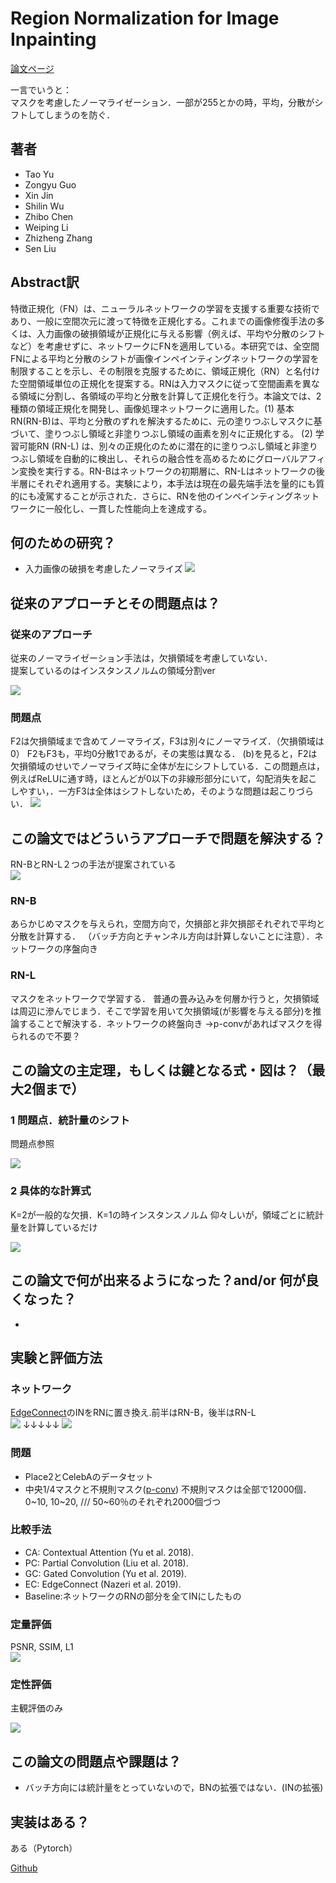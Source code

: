 # Region Normalization for Image Inpainting

[論文ページ](https://arxiv.org/abs/1911.10375)  

一言でいうと：  
マスクを考慮したノーマライゼーション．一部が255とかの時，平均，分散がシフトしてしまうのを防ぐ．


## 著者
* Tao Yu
* Zongyu Guo
* Xin Jin
* Shilin Wu
* Zhibo Chen
* Weiping Li
* Zhizheng Zhang
* Sen Liu

## Abstract訳
特徴正規化（FN）は、ニューラルネットワークの学習を支援する重要な技術であり、一般に空間次元に渡って特徴を正規化する。これまでの画像修復手法の多くは、入力画像の破損領域が正規化に与える影響（例えば、平均や分散のシフトなど）を考慮せずに、ネットワークにFNを適用している。本研究では、全空間FNによる平均と分散のシフトが画像インペインティングネットワークの学習を制限することを示し、その制限を克服するために、領域正規化（RN）と名付けた空間領域単位の正規化を提案する。RNは入力マスクに従って空間画素を異なる領域に分割し、各領域の平均と分散を計算して正規化を行う。本論文では、2種類の領域正規化を開発し、画像処理ネットワークに適用した。(1) 基本RN(RN-B)は、平均と分散のずれを解決するために、元の塗りつぶしマスクに基づいて、塗りつぶし領域と非塗りつぶし領域の画素を別々に正規化する。 (2) 学習可能RN (RN-L) は、別々の正規化のために潜在的に塗りつぶし領域と非塗りつぶし領域を自動的に検出し、それらの融合性を高めるためにグローバルアフィン変換を実行する。RN-Bはネットワークの初期層に、RN-Lはネットワークの後半層にそれぞれ適用する。実験により，本手法は現在の最先端手法を量的にも質的にも凌駕することが示された．さらに、RNを他のインペインティングネットワークに一般化し、一貫した性能向上を達成する。

## 何のための研究？
* 入力画像の破損を考慮したノーマライズ
![](https://i.gyazo.com/d8c84f41ebf8eacc217e01cecfaf3208.png)

## 従来のアプローチとその問題点は？
### 従来のアプローチ
従来のノーマライゼーション手法は，欠損領域を考慮していない．  
提案しているのはインスタンスノルムの領域分割ver

![](https://i.gyazo.com/e887969d3cf173c1bf7f35e52c19b43c.jpg)

### 問題点
F2は欠損領域まで含めてノーマライズ，F3は別々にノーマライズ．（欠損領域は0）
F2もF3も，平均0分散1であるが，その実態は異なる．
(b)を見ると，F2は欠損領域のせいでノーマライズ時に全体が左にシフトしている．この問題点は，例えばReLUに通す時，ほとんどが0以下の非線形部分にいて，勾配消失を起こしやすい，．一方F3は全体はシフトしないため，そのような問題は起こりづらい．
![](https://i.gyazo.com/341c00badc80b6b08df4a75f2f11cda0.png)

## この論文ではどういうアプローチで問題を解決する？
RN-BとRN-L２つの手法が提案されている  
![](https://i.gyazo.com/ef71673498f052b974acb3dead6c1aa7.png)

### RN-B
あらかじめマスクを与えられ，空間方向で，欠損部と非欠損部それぞれで平均と分散を計算する．
（バッチ方向とチャンネル方向は計算しないことに注意）．ネットワークの序盤向き
### RN-L
マスクをネットワークで学習する．
普通の畳み込みを何層か行うと，欠損領域は周辺に滲んでじまう．そこで学習を用いて欠損領域(が影響を与える部分)を推論することで解決する．ネットワークの終盤向き
→p-convがあればマスクを得られるので不要？


## この論文の主定理，もしくは鍵となる式・図は？（最大2個まで）

### 1 問題点．統計量のシフト
問題点参照

![](https://i.gyazo.com/341c00badc80b6b08df4a75f2f11cda0.png)
### 2 具体的な計算式
K=2が一般的な欠損．K=1の時インスタンスノルム
仰々しいが，領域ごとに統計量を計算しているだけ

![](https://i.gyazo.com/5e66bb60f1feebf1e7eca6c582f64cb8.png)

## この論文で何が出来るようになった？and/or 何が良くなった？　
* 



## 実験と評価方法

### ネットワーク
[EdgeConnect](https://arxiv.org/abs/1901.00212)のINをRNに置き換え.前半はRN-B，後半はRN-L  
![](https://i.gyazo.com/8380065d6c77d97b7334ecc797e39553.png)
↓↓↓↓↓
![](https://i.gyazo.com/26978ce73829b46708e3d2b629f932dc.png)

### 問題
* Place2とCelebAのデータセット
* 中央1/4マスクと不規則マスク([p-conv](https://arxiv.org/abs/1804.07723))
不規則マスクは全部で12000個．
0~10, 10~20, /// 50~60％のそれぞれ2000個づつ



### 比較手法
* CA: Contextual Attention (Yu et al. 2018).
* PC: Partial Convolution (Liu et al. 2018).
* GC: Gated Convolution (Yu et al. 2019).
* EC: EdgeConnect (Nazeri et al. 2019).
* Baseline:ネットワークのRNの部分を全てINにしたもの

### 定量評価
PSNR, SSIM, L1  
![](https://i.gyazo.com/a9dd309f6bc9fa70e4f1fa577a718f28.png)

### 定性評価
主観評価のみ

![](https://i.gyazo.com/c4f0a4e97a64e2b00246718c0b9bddb7.png)

## この論文の問題点や課題は？
* バッチ方向には統計量をとっていないので，BNの拡張ではない．(INの拡張)

## 実装はある？
ある（Pytorch）

[Github](https://github.com/geekyutao/RN)
